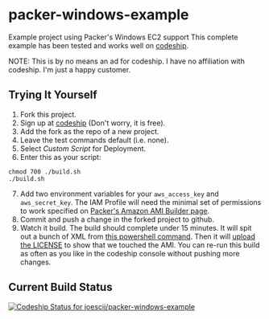 # packer-windows-example
Example project using Packer's Windows EC2 support
This complete example has been tested and works well on [codeship](http://codeship.io).

NOTE: This is by no means an ad for codeship.
I have no affiliation with codeship.
I'm just a happy customer.

## Trying It Yourself
1. Fork this project.
2. Sign up at [codeship](http://codeship.io) (Don't worry, it is free).
3. Add the fork as the repo of a new project.
4. Leave the test commands default (i.e. none).
5. Select _Custom Script_ for Deployment.
6. Enter this as your script:
  ```shell
  chmod 700 ./build.sh
  ./build.sh
  ```
7. Add two environment variables for your `aws_access_key` and `aws_secret_key`.
The IAM Profile will need the minimal set of permissions to work specified on [Packer's Amazon AMI Builder page](https://www.packer.io/docs/builders/amazon.html).
8. Commit and push a change in the forked project to github.
9. Watch it build.
The build should complete under 15 minutes.
It will spit out a bunch of XML from [this powershell command](https://github.com/joescii/packer-windows-example/blob/master/packer.json#L29).
Then it will [upload the LICENSE](https://github.com/joescii/packer-windows-example/blob/master/packer.json#L33-L35) to show that we touched the AMI.
You can re-run this build as often as you like in the codeship console without pushing more changes.

## Current Build Status
[ ![Codeship Status for joescii/packer-windows-example](https://codeship.com/projects/8ad05190-91ef-0132-a852-4ad5c42ca09f/status?branch=master)](https://codeship.com/projects/61776)
